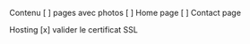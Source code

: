 Contenu
[ ] pages avec photos
[ ] Home page 
[ ] Contact page

Hosting
[x] valider le certificat SSL

